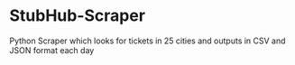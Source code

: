 StubHub-Scraper
===============

Python Scraper which looks for tickets in 25 cities and outputs in CSV and JSON format each day
